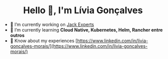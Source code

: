 <h1 align="center">Hello 👋, I'm Lívia Gonçalves</h1>

- 🔭 I’m currently working on [Jack Experts](https://jackexperts.com)
- 🌱 I’m currently learning **Cloud Native, Kubernetes, Helm, Rancher entre outros**
- 📄 Know about my experiences [https://www.linkedin.com/in/livia-goncalves-morais/](https://www.linkedin.com/in/livia-goncalves-morais/)

